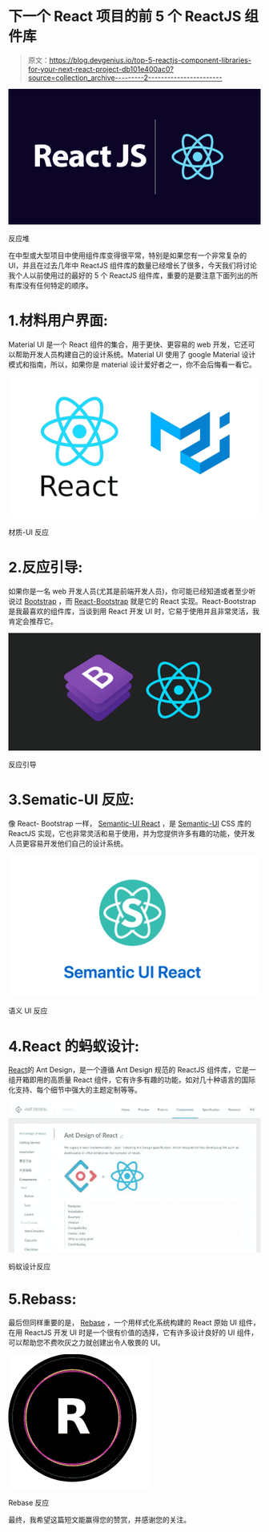 # 下一个 React 项目的前 5 个 ReactJS 组件库

> 原文：<https://blog.devgenius.io/top-5-reactjs-component-libraries-for-your-next-react-project-db101e400ac0?source=collection_archive---------2----------------------->

![](img/852e6670a35832504f37ff37bc70c5ea.png)

反应堆

在中型或大型项目中使用组件库变得很平常，特别是如果您有一个非常复杂的 UI，并且在过去几年中 ReactJS 组件库的数量已经增长了很多，今天我们将讨论我个人以前使用过的最好的 5 个 ReactJS 组件库，重要的是要注意下面列出的所有库没有任何特定的顺序。

# 1.材料用户界面:

Material UI 是一个 React 组件的集合，用于更快、更容易的 web 开发，它还可以帮助开发人员构建自己的设计系统。Material UI 使用了 google Material 设计模式和指南，所以，如果你是 material 设计爱好者之一，你不会后悔看一看它。

![](img/c97e6d7e08fd2e3ccd846fd968ebf776.png)

材质-UI 反应

# 2.反应引导:

如果你是一名 web 开发人员(尤其是前端开发人员)，你可能已经知道或者至少听说过 [Bootstrap](https://getbootstrap.com/) ，而 [React-Bootstrap](https://react-bootstrap.github.io/) 就是它的 React 实现。React-Bootstrap 是我最喜欢的组件库，当谈到用 React 开发 UI 时，它易于使用并且非常灵活，我肯定会推荐它。

![](img/d034ecadcaedb966e21de4759a7bdcaa.png)

反应引导

# 3.Sematic-UI 反应:

像 React- Bootstrap 一样， [Semantic-UI React](https://react.semantic-ui.com/) ，是 [Semantic-UI](https://semantic-ui.com/) CSS 库的 ReactJS 实现，它也非常灵活和易于使用，并为您提供许多有趣的功能，使开发人员更容易开发他们自己的设计系统。

![](img/05705f75c6042976ab95b3811c52b80b.png)

语义 UI 反应

# 4.React 的蚂蚁设计:

[React](https://ant.design/docs/react/introduce)的 Ant Design，是一个遵循 Ant Design 规范的 ReactJS 组件库，它是一组开箱即用的高质量 React 组件，它有许多有趣的功能，如对几十种语言的国际化支持、每个细节中强大的主题定制等等。

![](img/81cc7f2cd7f87de90a6204efbaf6007c.png)

蚂蚁设计反应

# 5.Rebass:

最后但同样重要的是， [Rebase](https://rebassjs.org/) ，一个用样式化系统构建的 React 原始 UI 组件，在用 ReactJS 开发 UI 时是一个很有价值的选择，它有许多设计良好的 UI 组件，可以帮助您不费吹灰之力就创建出令人敬畏的 UI。

![](img/fc51fb5b4d42787151b3c9c158c1ced5.png)

Rebase 反应

最终，我希望这篇短文能赢得您的赞赏，并感谢您的关注。